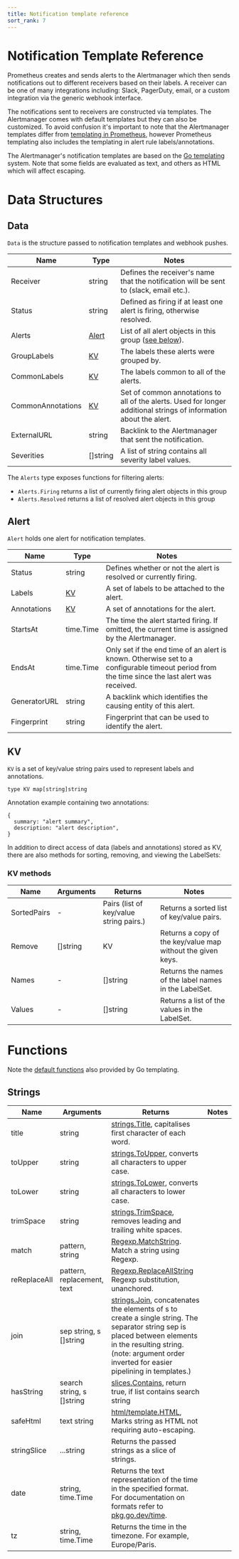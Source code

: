 ```yaml
---
title: Notification template reference
sort_rank: 7
---
```

# Notification Template Reference

Prometheus creates and sends alerts to the Alertmanager which then sends notifications out to different receivers based on their labels.
A receiver can be one of many integrations including: Slack, PagerDuty, email, or a custom integration via the generic webhook interface.

The notifications sent to receivers are constructed via templates. The Alertmanager comes with default templates but they can also be customized.
To avoid confusion it's important to note that the Alertmanager templates differ from [templating in Prometheus](https://prometheus.io/docs/visualization/template_reference/), however Prometheus templating also includes the templating in alert rule labels/annotations.


The Alertmanager's notification templates are based on the [Go templating](http://golang.org/pkg/text/template) system.
Note that some fields are evaluated as text, and others as HTML which will affect escaping.

# Data Structures

## Data

`Data` is the structure passed to notification templates and webhook pushes.

| Name          | Type     | Notes    |
| ------------- | ------------- | -------- |
| Receiver | string | Defines the receiver's name that the notification will be sent to (slack, email etc.). |
| Status | string | Defined as firing if at least one alert is firing, otherwise resolved. |
| Alerts | [Alert](#alert) | List of all alert objects in this group ([see below](#alert)). |
| GroupLabels | [KV](#kv) | The labels these alerts were grouped by. |
| CommonLabels | [KV](#kv) | The labels common to all of the alerts. |
| CommonAnnotations | [KV](#kv) | Set of common annotations to all of the alerts. Used for longer additional strings of information about the alert. |
| ExternalURL | string | Backlink to the Alertmanager that sent the notification. |
| Severities | []string | A list of string contains all severity label values. |

The `Alerts` type exposes functions for filtering alerts:

 - `Alerts.Firing` returns a list of currently firing alert objects in this group
 - `Alerts.Resolved` returns a list of resolved alert objects in this group

## Alert

`Alert` holds one alert for notification templates.

| Name          | Type     | Notes    |
| ------------- | ------------- | -------- |
| Status | string | Defines whether or not the alert is resolved or currently firing. |
| Labels | [KV](#kv) | A set of labels to be attached to the alert. |
| Annotations | [KV](#kv) | A set of annotations for the alert. |
| StartsAt | time.Time | The time the alert started firing. If omitted, the current time is assigned by the Alertmanager. |
| EndsAt | time.Time | Only set if the end time of an alert is known. Otherwise set to a configurable timeout period from the time since the last alert was received. |
| GeneratorURL | string | A backlink which identifies the causing entity of this alert. |
| Fingerprint | string | Fingerprint that can be used to identify the alert. |

## KV

`KV` is a set of key/value string pairs used to represent labels and annotations.

```
type KV map[string]string
```

Annotation example containing two annotations:

```
{
  summary: "alert summary",
  description: "alert description",
}
```

In addition to direct access of data (labels and annotations) stored as KV, there are also methods for sorting, removing, and viewing the LabelSets:

### KV methods
| Name          | Arguments     | Returns  | Notes    |
| ------------- | ------------- | -------- | -------- |
| SortedPairs | - | Pairs (list of key/value string pairs.) | Returns a sorted list of key/value pairs. |
| Remove | []string | KV | Returns a copy of the key/value map without the given keys. |
| Names | - | []string | Returns the names of the label names in the LabelSet. |
| Values | - | []string | Returns a list of the values in the LabelSet. |

# Functions

Note the [default
functions](http://golang.org/pkg/text/template/#hdr-Functions) also provided by Go
templating.

## Strings

| Name          | Arguments     | Returns  | Notes    |
| ------------- | ------------- | -------- | -------- |
| title | string |[strings.Title](http://golang.org/pkg/strings/#Title), capitalises first character of each word. |
| toUpper | string | [strings.ToUpper](http://golang.org/pkg/strings/#ToUpper), converts all characters to upper case. |
| toLower | string | [strings.ToLower](http://golang.org/pkg/strings/#ToLower), converts all characters to lower case. |
| trimSpace | string | [strings.TrimSpace](https://pkg.go.dev/strings#TrimSpace), removes leading and trailing white spaces. |
| match | pattern, string | [Regexp.MatchString](https://golang.org/pkg/regexp/#MatchString). Match a string using Regexp. |
| reReplaceAll | pattern, replacement, text | [Regexp.ReplaceAllString](http://golang.org/pkg/regexp/#Regexp.ReplaceAllString) Regexp substitution, unanchored. |
| join | sep string, s []string | [strings.Join](http://golang.org/pkg/strings/#Join), concatenates the elements of s to create a single string. The separator string sep is placed between elements in the resulting string. (note: argument order inverted for easier pipelining in templates.) |
| hasString | search string, s []string | [slices.Contains](http://golang.org/pkg/slices/#Contains), return true, if list contains search string |
| safeHtml | text string | [html/template.HTML](https://golang.org/pkg/html/template/#HTML), Marks string as HTML not requiring auto-escaping. |
| stringSlice | ...string | Returns the passed strings as a slice of strings. |
| date | string, time.Time | Returns the text representation of the time in the specified format. For documentation on formats refer to [pkg.go.dev/time](https://pkg.go.dev/time#pkg-constants). |
| tz | string, time.Time | Returns the time in the timezone. For example, Europe/Paris. |
